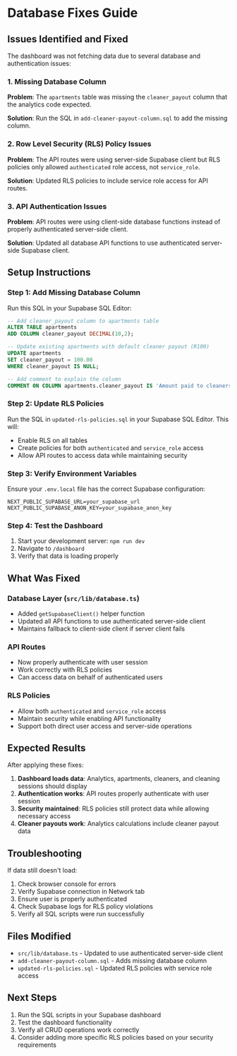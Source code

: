 # Database Fixes Guide

## Issues Identified and Fixed

The dashboard was not fetching data due to several database and authentication issues:

### 1. Missing Database Column
**Problem**: The `apartments` table was missing the `cleaner_payout` column that the analytics code expected.

**Solution**: Run the SQL in `add-cleaner-payout-column.sql` to add the missing column.

### 2. Row Level Security (RLS) Policy Issues
**Problem**: The API routes were using server-side Supabase client but RLS policies only allowed `authenticated` role access, not `service_role`.

**Solution**: Updated RLS policies to include service role access for API routes.

### 3. API Authentication Issues
**Problem**: API routes were using client-side database functions instead of properly authenticated server-side client.

**Solution**: Updated all database API functions to use authenticated server-side Supabase client.

## Setup Instructions

### Step 1: Add Missing Database Column
Run this SQL in your Supabase SQL Editor:

```sql
-- Add cleaner_payout column to apartments table
ALTER TABLE apartments 
ADD COLUMN cleaner_payout DECIMAL(10,2);

-- Update existing apartments with default cleaner payout (R100)
UPDATE apartments 
SET cleaner_payout = 100.00 
WHERE cleaner_payout IS NULL;

-- Add comment to explain the column
COMMENT ON COLUMN apartments.cleaner_payout IS 'Amount paid to cleaners per cleaning session for this apartment (in ZAR)';
```

### Step 2: Update RLS Policies
Run the SQL in `updated-rls-policies.sql` in your Supabase SQL Editor. This will:

- Enable RLS on all tables
- Create policies for both `authenticated` and `service_role` access
- Allow API routes to access data while maintaining security

### Step 3: Verify Environment Variables
Ensure your `.env.local` file has the correct Supabase configuration:

```env
NEXT_PUBLIC_SUPABASE_URL=your_supabase_url
NEXT_PUBLIC_SUPABASE_ANON_KEY=your_supabase_anon_key
```

### Step 4: Test the Dashboard
1. Start your development server: `npm run dev`
2. Navigate to `/dashboard`
3. Verify that data is loading properly

## What Was Fixed

### Database Layer (`src/lib/database.ts`)
- Added `getSupabaseClient()` helper function
- Updated all API functions to use authenticated server-side client
- Maintains fallback to client-side client if server client fails

### API Routes
- Now properly authenticate with user session
- Work correctly with RLS policies
- Can access data on behalf of authenticated users

### RLS Policies
- Allow both `authenticated` and `service_role` access
- Maintain security while enabling API functionality
- Support both direct user access and server-side operations

## Expected Results

After applying these fixes:

1. **Dashboard loads data**: Analytics, apartments, cleaners, and cleaning sessions should display
2. **Authentication works**: API routes properly authenticate with user session
3. **Security maintained**: RLS policies still protect data while allowing necessary access
4. **Cleaner payouts work**: Analytics calculations include cleaner payout data

## Troubleshooting

If data still doesn't load:

1. Check browser console for errors
2. Verify Supabase connection in Network tab
3. Ensure user is properly authenticated
4. Check Supabase logs for RLS policy violations
5. Verify all SQL scripts were run successfully

## Files Modified

- `src/lib/database.ts` - Updated to use authenticated server-side client
- `add-cleaner-payout-column.sql` - Adds missing database column
- `updated-rls-policies.sql` - Updated RLS policies with service role access

## Next Steps

1. Run the SQL scripts in your Supabase dashboard
2. Test the dashboard functionality
3. Verify all CRUD operations work correctly
4. Consider adding more specific RLS policies based on your security requirements
